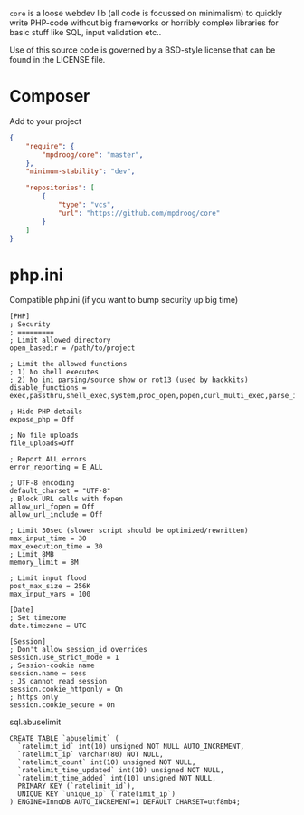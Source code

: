 `core` is a loose webdev lib (all code is focussed on minimalism) to quickly write PHP-code without big frameworks or horribly complex libraries for basic stuff like SQL, input validation etc..

Use of this source code is governed by a BSD-style license that can be found in the LICENSE file.

Composer
===================
Add to your project
```json
{
    "require": {
    	"mpdroog/core": "master",
    },
    "minimum-stability": "dev",

	"repositories": [
        {
            "type": "vcs",
            "url": "https://github.com/mpdroog/core"
        }
    ]
}
```

php.ini
===================
Compatible php.ini (if you want to bump security up big time)
```
[PHP]
; Security
; =========
; Limit allowed directory
open_basedir = /path/to/project

; Limit the allowed functions
; 1) No shell executes
; 2) No ini parsing/source show or rot13 (used by hackkits)
disable_functions = exec,passthru,shell_exec,system,proc_open,popen,curl_multi_exec,parse_ini_file,show_source,str_rot13,dl,ini_set,php_ini_loaded_file,php_ini_scanned_files,zend_version,gc_disable,phpinfo,phpversion,putenv,php_uname,php_logo_guid,get_current_user,get_loaded_extensions,phpversion,ord,mail

; Hide PHP-details
expose_php = Off

; No file uploads
file_uploads=Off

; Report ALL errors
error_reporting = E_ALL

; UTF-8 encoding
default_charset = "UTF-8"
; Block URL calls with fopen
allow_url_fopen = Off
allow_url_include = Off

; Limit 30sec (slower script should be optimized/rewritten)
max_input_time = 30
max_execution_time = 30
; Limit 8MB
memory_limit = 8M

; Limit input flood
post_max_size = 256K
max_input_vars = 100

[Date]
; Set timezone
date.timezone = UTC

[Session]
; Don't allow session_id overrides
session.use_strict_mode = 1
; Session-cookie name
session.name = sess
; JS cannot read session
session.cookie_httponly = On
; https only
session.cookie_secure = On
```

sql.abuselimit
```
CREATE TABLE `abuselimit` (
  `ratelimit_id` int(10) unsigned NOT NULL AUTO_INCREMENT,
  `ratelimit_ip` varchar(80) NOT NULL,
  `ratelimit_count` int(10) unsigned NOT NULL,
  `ratelimit_time_updated` int(10) unsigned NOT NULL,
  `ratelimit_time_added` int(10) unsigned NOT NULL,
  PRIMARY KEY (`ratelimit_id`),
  UNIQUE KEY `unique_ip` (`ratelimit_ip`)
) ENGINE=InnoDB AUTO_INCREMENT=1 DEFAULT CHARSET=utf8mb4;
```
